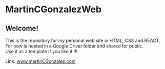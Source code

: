 # MartinCGonzalezWeb

<h2>Welcome!</h2>

This is the repository for my personal web site in HTML, CSS and REACT.
<br>
For now is hosted in a Google Driver folder and shared for public.
<br>
Use it as a template if you like it !!!.

Link: <a href="https://oqzbmsppdg0vwn8s9wzzua-on.drv.tw/NittoWeb/" target=_blank>www.martinCGonzalez.com</a>

